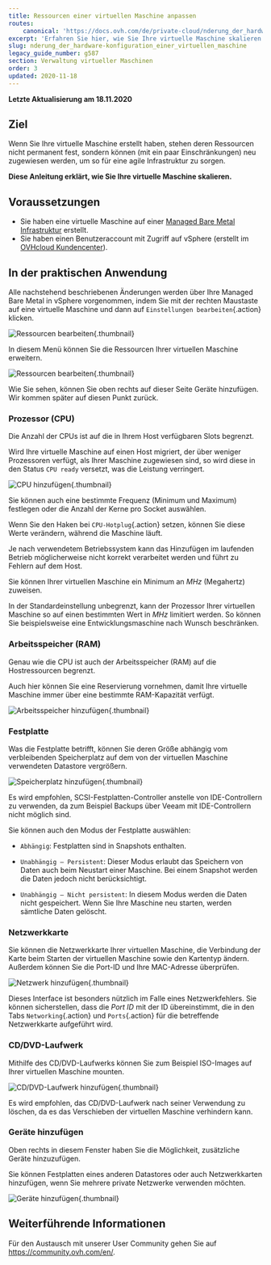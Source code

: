 ```yaml
---
title: Ressourcen einer virtuellen Maschine anpassen
routes:
    canonical: 'https://docs.ovh.com/de/private-cloud/nderung_der_hardware-konfiguration_einer_virtuellen_maschine/'
excerpt: 'Erfahren Sie hier, wie Sie Ihre virtuelle Maschine skalieren'
slug: nderung_der_hardware-konfiguration_einer_virtuellen_maschine
legacy_guide_number: g587
section: Verwaltung virtueller Maschinen
order: 3
updated: 2020-11-18
---
```



**Letzte Aktualisierung am 18.11.2020**

## Ziel

Wenn Sie Ihre virtuelle Maschine erstellt haben, stehen deren Ressourcen nicht permanent fest, sondern können (mit ein paar Einschränkungen) neu zugewiesen werden, um so für eine agile Infrastruktur zu sorgen.

**Diese Anleitung erklärt, wie Sie Ihre virtuelle Maschine skalieren.**


## Voraussetzungen

- Sie haben eine virtuelle Maschine auf einer [Managed Bare Metal Infrastruktur](https://www.ovhcloud.com/de/managed-bare-metal/) erstellt.
- Sie haben einen Benutzeraccount mit Zugriff auf vSphere (erstellt im [OVHcloud Kundencenter](https://www.ovh.com/auth/?action=gotomanager&from=https://www.ovh.de/&ovhSubsidiary=de)).


## In der praktischen Anwendung

Alle nachstehend beschriebenen Änderungen werden über Ihre Managed Bare Metal in vSphere vorgenommen, indem Sie mit der rechten Maustaste auf eine virtuelle Maschine und dann auf `Einstellungen bearbeiten`{.action} klicken.

![Ressourcen bearbeiten](images/hardware01.png){.thumbnail}

In diesem Menü können Sie die Ressourcen Ihrer virtuellen Maschine erweitern. 

![Ressourcen bearbeiten](images/hardware02.png){.thumbnail}

Wie Sie sehen, können Sie oben rechts auf dieser Seite Geräte hinzufügen. Wir kommen später auf diesen Punkt zurück.


### Prozessor (CPU)

Die Anzahl der CPUs ist auf die in Ihrem Host verfügbaren Slots begrenzt.

Wird Ihre virtuelle Maschine auf einen Host migriert, der über weniger Prozessoren verfügt, als Ihrer Maschine zugewiesen sind, so wird diese in den Status `CPU ready` versetzt, was die Leistung verringert.

![CPU hinzufügen](images/hardware03.png){.thumbnail}

Sie können auch eine bestimmte Frequenz (Minimum und Maximum) festlegen oder die Anzahl der Kerne pro Socket auswählen.

Wenn Sie den Haken bei `CPU-Hotplug`{.action} setzen, können Sie diese Werte verändern, während die Maschine läuft.

Je nach verwendetem Betriebssystem kann das Hinzufügen im laufenden Betrieb möglicherweise nicht korrekt verarbeitet werden und führt zu Fehlern auf dem Host.

Sie können Ihrer virtuellen Maschine ein Minimum an *MHz* (Megahertz) zuweisen.

In der Standardeinstellung unbegrenzt, kann der Prozessor Ihrer virtuellen Maschine so auf einen bestimmten Wert in *MHz* limitiert werden. So können Sie beispielsweise eine Entwicklungsmaschine nach Wunsch beschränken.


### Arbeitsspeicher (RAM)

Genau wie die CPU ist auch der Arbeitsspeicher (RAM) auf die Hostressourcen begrenzt.

Auch hier können Sie eine Reservierung vornehmen, damit Ihre virtuelle Maschine immer über eine bestimmte RAM-Kapazität verfügt.

![Arbeitsspeicher hinzufügen](images/hardware04.png){.thumbnail}


### Festplatte

Was die Festplatte betrifft, können Sie deren Größe abhängig vom verbleibenden Speicherplatz auf dem von der virtuellen Maschine verwendeten Datastore vergrößern.

![Speicherplatz hinzufügen](images/hardware05.png){.thumbnail}

Es wird empfohlen, SCSI-Festplatten-Controller anstelle von IDE-Controllern zu verwenden, da zum Beispiel Backups über Veeam mit IDE-Controllern nicht möglich sind.

Sie können auch den Modus der Festplatte auswählen:

- `Abhängig`: Festplatten sind in Snapshots enthalten.

- `Unabhängig – Persistent`: Dieser Modus erlaubt das Speichern von Daten auch beim Neustart einer Maschine. Bei einem Snapshot werden die Daten jedoch nicht berücksichtigt.

- `Unabhängig – Nicht persistent`: In diesem Modus werden die Daten nicht gespeichert. Wenn Sie Ihre Maschine neu starten, werden sämtliche Daten gelöscht.


### Netzwerkkarte

Sie können die Netzwerkkarte Ihrer virtuellen Maschine, die Verbindung der Karte beim Starten der virtuellen Maschine sowie den Kartentyp ändern. Außerdem können Sie die Port-ID und Ihre MAC-Adresse überprüfen.

![Netzwerk hinzufügen](images/hardware06.png){.thumbnail}

Dieses Interface ist besonders nützlich im Falle eines Netzwerkfehlers. Sie können sicherstellen, dass die *Port ID* mit der ID übereinstimmt, die in den Tabs `Networking`{.action} und `Ports`{.action} für die betreffende Netzwerkkarte aufgeführt wird.


### CD/DVD-Laufwerk

Mithilfe des CD/DVD-Laufwerks können Sie zum Beispiel ISO-Images auf Ihrer virtuellen Maschine mounten.

![CD/DVD-Laufwerk hinzufügen](images/hardware07.png){.thumbnail}

Es wird empfohlen, das CD/DVD-Laufwerk nach seiner Verwendung zu löschen, da es das Verschieben der virtuellen Maschine verhindern kann.


### Geräte hinzufügen

Oben rechts in diesem Fenster haben Sie die Möglichkeit, zusätzliche Geräte hinzuzufügen.

Sie können Festplatten eines anderen Datastores oder auch Netzwerkkarten hinzufügen, wenn Sie mehrere private Netzwerke verwenden möchten.

![Geräte hinzufügen](images/hardware08.png){.thumbnail}

## Weiterführende Informationen

Für den Austausch mit unserer User Community gehen Sie auf <https://community.ovh.com/en/>.
